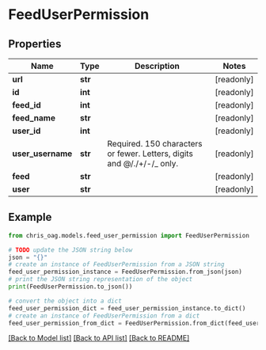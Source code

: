# FeedUserPermission


## Properties

Name | Type | Description | Notes
------------ | ------------- | ------------- | -------------
**url** | **str** |  | [readonly] 
**id** | **int** |  | [readonly] 
**feed_id** | **int** |  | [readonly] 
**feed_name** | **str** |  | [readonly] 
**user_id** | **int** |  | [readonly] 
**user_username** | **str** | Required. 150 characters or fewer. Letters, digits and @/./+/-/_ only. | [readonly] 
**feed** | **str** |  | [readonly] 
**user** | **str** |  | [readonly] 

## Example

```python
from chris_oag.models.feed_user_permission import FeedUserPermission

# TODO update the JSON string below
json = "{}"
# create an instance of FeedUserPermission from a JSON string
feed_user_permission_instance = FeedUserPermission.from_json(json)
# print the JSON string representation of the object
print(FeedUserPermission.to_json())

# convert the object into a dict
feed_user_permission_dict = feed_user_permission_instance.to_dict()
# create an instance of FeedUserPermission from a dict
feed_user_permission_from_dict = FeedUserPermission.from_dict(feed_user_permission_dict)
```
[[Back to Model list]](../README.md#documentation-for-models) [[Back to API list]](../README.md#documentation-for-api-endpoints) [[Back to README]](../README.md)


